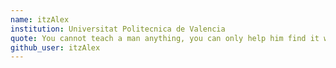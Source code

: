 ```yaml
---
name: itzAlex
institution: Universitat Politecnica de Valencia
quote: You cannot teach a man anything, you can only help him find it within himself.
github_user: itzAlex
---
```

